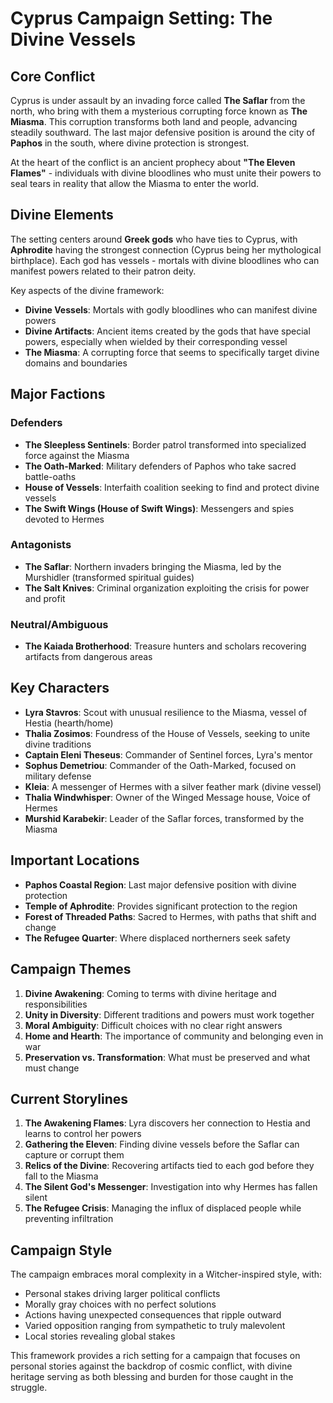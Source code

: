 # Cyprus Campaign Setting: The Divine Vessels

## Core Conflict
Cyprus is under assault by an invading force called **The Saflar** from the north, who bring with them a mysterious corrupting force known as **The Miasma**. This corruption transforms both land and people, advancing steadily southward. The last major defensive position is around the city of **Paphos** in the south, where divine protection is strongest.

At the heart of the conflict is an ancient prophecy about **"The Eleven Flames"** - individuals with divine bloodlines who must unite their powers to seal tears in reality that allow the Miasma to enter the world.

## Divine Elements
The setting centers around **Greek gods** who have ties to Cyprus, with **Aphrodite** having the strongest connection (Cyprus being her mythological birthplace). Each god has vessels - mortals with divine bloodlines who can manifest powers related to their patron deity.

Key aspects of the divine framework:
- **Divine Vessels**: Mortals with godly bloodlines who can manifest divine powers
- **Divine Artifacts**: Ancient items created by the gods that have special powers, especially when wielded by their corresponding vessel
- **The Miasma**: A corrupting force that seems to specifically target divine domains and boundaries

## Major Factions

### Defenders
- **The Sleepless Sentinels**: Border patrol transformed into specialized force against the Miasma
- **The Oath-Marked**: Military defenders of Paphos who take sacred battle-oaths
- **House of Vessels**: Interfaith coalition seeking to find and protect divine vessels
- **The Swift Wings (House of Swift Wings)**: Messengers and spies devoted to Hermes

### Antagonists
- **The Saflar**: Northern invaders bringing the Miasma, led by the Murshidler (transformed spiritual guides)
- **The Salt Knives**: Criminal organization exploiting the crisis for power and profit

### Neutral/Ambiguous
- **The Kaiada Brotherhood**: Treasure hunters and scholars recovering artifacts from dangerous areas

## Key Characters
- **Lyra Stavros**: Scout with unusual resilience to the Miasma, vessel of Hestia (hearth/home)
- **Thalia Zosimos**: Foundress of the House of Vessels, seeking to unite divine traditions
- **Captain Eleni Theseus**: Commander of Sentinel forces, Lyra's mentor
- **Sophus Demetriou**: Commander of the Oath-Marked, focused on military defense
- **Kleia**: A messenger of Hermes with a silver feather mark (divine vessel)
- **Thalia Windwhisper**: Owner of the Winged Message house, Voice of Hermes
- **Murshid Karabekir**: Leader of the Saflar forces, transformed by the Miasma

## Important Locations
- **Paphos Coastal Region**: Last major defensive position with divine protection
- **Temple of Aphrodite**: Provides significant protection to the region
- **Forest of Threaded Paths**: Sacred to Hermes, with paths that shift and change
- **The Refugee Quarter**: Where displaced northerners seek safety

## Campaign Themes
1. **Divine Awakening**: Coming to terms with divine heritage and responsibilities
2. **Unity in Diversity**: Different traditions and powers must work together
3. **Moral Ambiguity**: Difficult choices with no clear right answers
4. **Home and Hearth**: The importance of community and belonging even in war
5. **Preservation vs. Transformation**: What must be preserved and what must change

## Current Storylines
1. **The Awakening Flames**: Lyra discovers her connection to Hestia and learns to control her powers
2. **Gathering the Eleven**: Finding divine vessels before the Saflar can capture or corrupt them
3. **Relics of the Divine**: Recovering artifacts tied to each god before they fall to the Miasma
4. **The Silent God's Messenger**: Investigation into why Hermes has fallen silent
5. **The Refugee Crisis**: Managing the influx of displaced people while preventing infiltration

## Campaign Style
The campaign embraces moral complexity in a Witcher-inspired style, with:
- Personal stakes driving larger political conflicts
- Morally gray choices with no perfect solutions
- Actions having unexpected consequences that ripple outward
- Varied opposition ranging from sympathetic to truly malevolent
- Local stories revealing global stakes

This framework provides a rich setting for a campaign that focuses on personal stories against the backdrop of cosmic conflict, with divine heritage serving as both blessing and burden for those caught in the struggle.